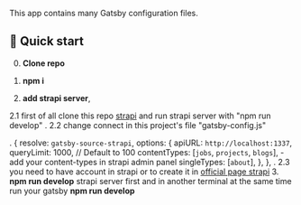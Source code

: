 

This app contains many Gatsby configuration files.

## 🚀 Quick start

0.  **Clone repo**

1.  **npm i**

2.  **add strapi server**, 
   
   2.1 first of all clone this repo [strapi](https://strapi.io/starters) and run strapi server with "npm run develop" .
   2.2 change connect in this project's file "gatsby-config.js"
   
   .
   {
      resolve: `gatsby-source-strapi`,
      options: {
        apiURL: `http://localhost:1337`,
        queryLimit: 1000, // Default to 100
        contentTypes: [`jobs`, `projects`, `blogs`], - add your content-types in strapi admin panel
        singleTypes: [`about`],
      },
    },
   .
   2.3 you need to have account in strapi or to create it in [official page strapi](https://strapi.io/)
3.  **npm run develop** strapi server first and in another terminal at the same time run your gatsby **npm run develop**

   
